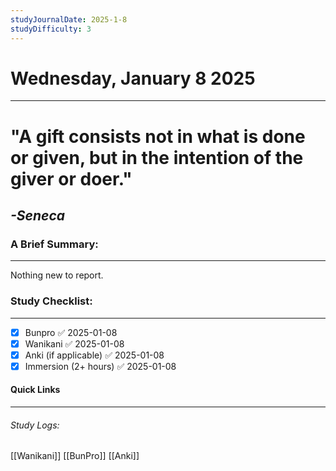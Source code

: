 ```yaml
---
studyJournalDate: 2025-1-8
studyDifficulty: 3
---
```


# Wednesday, January 8 2025
---
# "A gift consists not in what is done or given, but in the intention of the giver or doer."

## *-Seneca*


### A Brief Summary:
---
Nothing new to report.

### Study Checklist:
---
- [x] Bunpro ✅ 2025-01-08
- [x] Wanikani ✅ 2025-01-08
- [x] Anki (if applicable) ✅ 2025-01-08
- [x] Immersion (2+ hours) ✅ 2025-01-08

#### Quick Links
---
###### Study Logs:
[[Wanikani]]
[[BunPro]]
[[Anki]]